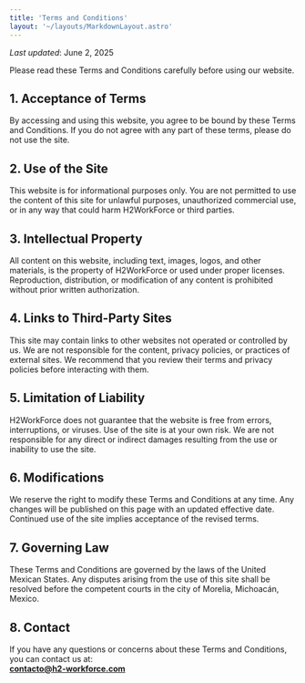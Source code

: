 ```yaml
---
title: 'Terms and Conditions'
layout: '~/layouts/MarkdownLayout.astro'
---
```


_Last updated_: June 2, 2025

Please read these Terms and Conditions carefully before using our website.

## 1. Acceptance of Terms

By accessing and using this website, you agree to be bound by these Terms and Conditions. If you do not agree with any part of these terms, please do not use the site.

## 2. Use of the Site

This website is for informational purposes only. You are not permitted to use the content of this site for unlawful purposes, unauthorized commercial use, or in any way that could harm H2WorkForce or third parties.

## 3. Intellectual Property

All content on this website, including text, images, logos, and other materials, is the property of H2WorkForce or used under proper licenses. Reproduction, distribution, or modification of any content is prohibited without prior written authorization.

## 4. Links to Third-Party Sites

This site may contain links to other websites not operated or controlled by us. We are not responsible for the content, privacy policies, or practices of external sites. We recommend that you review their terms and privacy policies before interacting with them.

## 5. Limitation of Liability

H2WorkForce does not guarantee that the website is free from errors, interruptions, or viruses. Use of the site is at your own risk. We are not responsible for any direct or indirect damages resulting from the use or inability to use the site.

## 6. Modifications

We reserve the right to modify these Terms and Conditions at any time. Any changes will be published on this page with an updated effective date. Continued use of the site implies acceptance of the revised terms.

## 7. Governing Law

These Terms and Conditions are governed by the laws of the United Mexican States. Any disputes arising from the use of this site shall be resolved before the competent courts in the city of Morelia, Michoacán, Mexico.

## 8. Contact

If you have any questions or concerns about these Terms and Conditions, you can contact us at:  
**contacto@h2-workforce.com**

